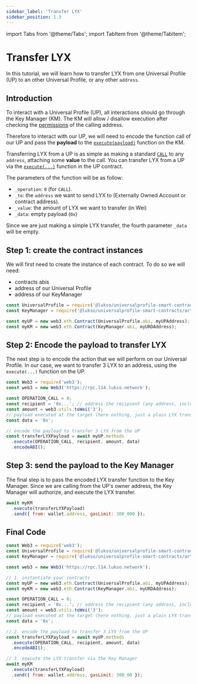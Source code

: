 ```yaml
---
sidebar_label: 'Transfer LYX'
sidebar_position: 1.3
---
```


import Tabs from '@theme/Tabs';
import TabItem from '@theme/TabItem';

# Transfer LYX

In this tutorial, we will learn how to transfer LYX from one Universal Profile (UP) to an other Universal Profile, or any other `address`.

## Introduction

To interact with a Universal Profile (UP), all interactions should go through the Key Manager (KM). The KM will allow / disallow execution after checking the [permissions](../../standards/universal-profile/04-lsp6-key-manager.md#permission-values) of the calling address.

Therefore to interact with our UP, we will need to encode the function call of our UP and pass the **payload** to the [`execute(payload)`](../../contracts/key-manager.md#execute) function on the KM.

Transferring LYX from a UP is as simple as making a standard [`CALL`](../../standards/universal-profile/04-lsp6-key-manager.md#permission-values) to any `address`, attaching some **value** to the call. You can transfer LYX from a UP via the [`execute(...)`](../../contracts/erc725-account.md#execute) function in the UP contract.

The parameters of the function will be as follow:

- `_operation`: `0` (for `CALL`).
- `_to`: the `address` we want to send LYX to (Externally Owned Account or contract address).
- `_value`: the amount of LYX we want to transfer (in Wei)
- `_data`: empty payload (`0x`)

Since we are just making a simple LYX transfer, the fourth parameter `_data` will be empty.

## Step 1: create the contract instances

We will first need to create the instance of each contract. To do so we will need:

- contracts abis
- address of our Universal Profile
- address of our KeyManager

```typescript
const UniversalProfile = require('@lukso/universalprofile-smart-contracts/artifacts/UniversalProfile.json');
const KeyManager = require('@lukso/universalprofile-smart-contracts/artifacts/LSP6KeyManager.json');

const myUP = new web3.eth.Contract(UniversalProfile.abi, myUPAddress);
const myKM = new web3.eth.Contract(KeyManager.abi, myURDAddress);
```

## Step 2: Encode the payload to transfer LYX

The next step is to encode the action that we will perform on our Universal Profile. In our case, we want to transfer 3 LYX to an address, using the `execute(...)` function on the UP.

```typescript
const Web3 = require('web3');
const web3 = new Web3('https://rpc.l14.lukso.network');

const OPERATION_CALL = 0;
const recipient = '0x...'; // address the recipient (any address, including an other UP)
const amount = web3.utils.toWei('3');
// payload executed at the target (here nothing, just a plain LYX transfer)
const data = '0x';

// encode the payload to transfer 3 LYX from the UP
const transferLYXPayload = await myUP.methods
  .execute(OPERATION_CALL, recipient, amount, data)
  .encodeABI();
```

## Step 3: send the payload to the Key Manager

The final step is to pass the encoded LYX transfer function to the Key Manager. Since we are calling from the UP's owner address, the Key Manager will authorize, and execute the LYX transfer.

```javascript
await myKM
  .execute(transferLYXPayload)
  .send({ from: wallet.address, gasLimit: 300_000 });
```

## Final Code

```javascript
const Web3 = require('web3');
const UniversalProfile = require('@lukso/universalprofile-smart-contracts/artifacts/UniversalProfile.json');
const KeyManager = require('@lukso/universalprofile-smart-contracts/artifacts/LSP6KeyManager.json');

const web3 = new Web3('https://rpc.l14.lukso.network');

// 1. instantiate your contracts
const myUP = new web3.eth.Contract(UniversalProfile.abi, myUPAddress);
const myKM = new web3.eth.Contract(KeyManager.abi, myURDAddress);

const OPERATION_CALL = 0;
const recipient = '0x...'; // address the recipient (any address, including an other UP)
const amount = web3.utils.toWei('3');
// payload executed at the target (here nothing, just a plain LYX transfer)
const data = '0x';

// 2. encode the payload to transfer 3 LYX from the UP
const transferLYXPayload = await myUP.methods
  .execute(OPERATION_CALL, recipient, amount, data)
  .encodeABI();

// 3. execute the LYX transfer via the Key Manager
await myKM
  .execute(transferLYXPayload)
  .send({ from: wallet.address, gasLimit: 300_00 });
```
